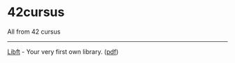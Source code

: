 # 42cursus
All from 42 cursus
___

[Libft](https://github.com/migaspepino/42cursus/tree/main/libft) - Your very first own library. ([pdf](https://github.com/migaspepino/42cursus/blob/main/libft.pdf))
